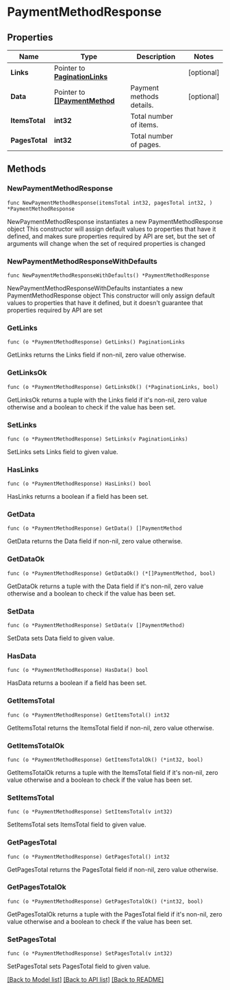 # PaymentMethodResponse

## Properties

Name | Type | Description | Notes
------------ | ------------- | ------------- | -------------
**Links** | Pointer to [**PaginationLinks**](PaginationLinks.md) |  | [optional] 
**Data** | Pointer to [**[]PaymentMethod**](PaymentMethod.md) | Payment methods details. | [optional] 
**ItemsTotal** | **int32** | Total number of items. | 
**PagesTotal** | **int32** | Total number of pages. | 

## Methods

### NewPaymentMethodResponse

`func NewPaymentMethodResponse(itemsTotal int32, pagesTotal int32, ) *PaymentMethodResponse`

NewPaymentMethodResponse instantiates a new PaymentMethodResponse object
This constructor will assign default values to properties that have it defined,
and makes sure properties required by API are set, but the set of arguments
will change when the set of required properties is changed

### NewPaymentMethodResponseWithDefaults

`func NewPaymentMethodResponseWithDefaults() *PaymentMethodResponse`

NewPaymentMethodResponseWithDefaults instantiates a new PaymentMethodResponse object
This constructor will only assign default values to properties that have it defined,
but it doesn't guarantee that properties required by API are set

### GetLinks

`func (o *PaymentMethodResponse) GetLinks() PaginationLinks`

GetLinks returns the Links field if non-nil, zero value otherwise.

### GetLinksOk

`func (o *PaymentMethodResponse) GetLinksOk() (*PaginationLinks, bool)`

GetLinksOk returns a tuple with the Links field if it's non-nil, zero value otherwise
and a boolean to check if the value has been set.

### SetLinks

`func (o *PaymentMethodResponse) SetLinks(v PaginationLinks)`

SetLinks sets Links field to given value.

### HasLinks

`func (o *PaymentMethodResponse) HasLinks() bool`

HasLinks returns a boolean if a field has been set.

### GetData

`func (o *PaymentMethodResponse) GetData() []PaymentMethod`

GetData returns the Data field if non-nil, zero value otherwise.

### GetDataOk

`func (o *PaymentMethodResponse) GetDataOk() (*[]PaymentMethod, bool)`

GetDataOk returns a tuple with the Data field if it's non-nil, zero value otherwise
and a boolean to check if the value has been set.

### SetData

`func (o *PaymentMethodResponse) SetData(v []PaymentMethod)`

SetData sets Data field to given value.

### HasData

`func (o *PaymentMethodResponse) HasData() bool`

HasData returns a boolean if a field has been set.

### GetItemsTotal

`func (o *PaymentMethodResponse) GetItemsTotal() int32`

GetItemsTotal returns the ItemsTotal field if non-nil, zero value otherwise.

### GetItemsTotalOk

`func (o *PaymentMethodResponse) GetItemsTotalOk() (*int32, bool)`

GetItemsTotalOk returns a tuple with the ItemsTotal field if it's non-nil, zero value otherwise
and a boolean to check if the value has been set.

### SetItemsTotal

`func (o *PaymentMethodResponse) SetItemsTotal(v int32)`

SetItemsTotal sets ItemsTotal field to given value.


### GetPagesTotal

`func (o *PaymentMethodResponse) GetPagesTotal() int32`

GetPagesTotal returns the PagesTotal field if non-nil, zero value otherwise.

### GetPagesTotalOk

`func (o *PaymentMethodResponse) GetPagesTotalOk() (*int32, bool)`

GetPagesTotalOk returns a tuple with the PagesTotal field if it's non-nil, zero value otherwise
and a boolean to check if the value has been set.

### SetPagesTotal

`func (o *PaymentMethodResponse) SetPagesTotal(v int32)`

SetPagesTotal sets PagesTotal field to given value.



[[Back to Model list]](../README.md#documentation-for-models) [[Back to API list]](../README.md#documentation-for-api-endpoints) [[Back to README]](../README.md)


